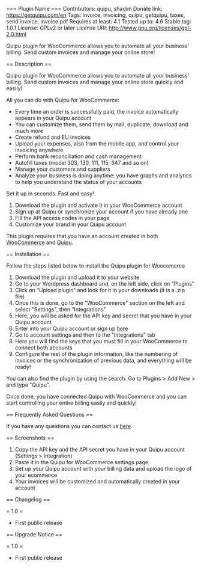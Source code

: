 === Plugin Name ===
Contributors: quipu, shadim
Donate link: https://getquipu.com/en
Tags: invoice, invoicing, quipu, getquipu, taxes, send invoice, invoice pdf
Requires at least: 4.1
Tested up to: 4.6
Stable tag: 1.0.1
License: GPLv2 or later
License URI: http://www.gnu.org/licenses/gpl-2.0.html

Quipu plugin for WooCommerce allows you to automate all your business' billing. Send custom invoices and manage your online store!

== Description ==

Quipu plugin for WooCommerce allows you to automate all your business’ billing. Send custom invoices and manage your online store quickly and easily!

All you can do with Quipu for WooCommerce:

* Every time an order is successfully paid, the invoice automatically appears in your Quipu account
* You can customize them, send them by mail, duplicate, download and much more
* Create refund and EU invoices
* Upload your expenses, also from the mobile app, and control your invoicing anywhere
* Perform bank reconciliation and cash management
* Autofill taxes (model 303, 130, 111, 115, 347 and so on)
* Manage your customers and suppliers
* Analyze your business is doing anytime: you have graphs and analytics to help you understand the status of your accounts

Set it up in seconds. Fast and easy!

1. Download the plugin and activate it in your WooCommerce account
2. Sign up at Quipu or synchronize your account if you have already one
3. Fill the API access codes in your page
4. Customize your brand in your Quipu account

This plugin requires that you have an account created in both [WooCommerce](https://www.woothemes.com/woocommerce/) and [Quipu](https://getquipu.com/en).

== Installation ==

Follow the steps listed below to install the Quipu plugin for Woocomerce

1. Download the plugin and upload it to your website
2. Go to your Wordpress dashboard and, on the left side, click on “Plugins”
3. Click on “Upload plugin” and look for it in your downloads (it is a .zip file)
4. Once this is done, go to the "WooCommerce" section on the left and select "Settings", then “Integrations”
5. Here, you will be asked for the API key and secret that you have in your Quipu account
6. Enter into your Quipu account or sign up [here](https://getquipu.com/en/freelances/signup)
7. Go to account settings and then to the "Integrations" tab
8. Here you will find the keys that you must fill in your WooCommerce to connect both accounts
9. Configure the rest of the plugin information, like the numbering of invoices or the synchronization of previous data, and everything will be ready!

You can also find the plugin by using the search. Go to Plugins > Add New > and type "Quipu".

Once done, you have connected Quipu with WooCommerce and you can start controlling your entire billing easily and quickly!

== Frequently Asked Questions ==

If you have any questions you can contact us [here](https://getquipu.com/en/contact).

== Screenshots ==

1. Copy the API key and the API secret you have in your Quipu account (Settings > Integration)
2. Paste it in the Quipu for WooCommerce settings page
3. Set up your Quipu account with your billing data and upload the logo of your ecommerce
4. Your invoices will be customized and automatically created in your account

== Changelog ==

= 1.0 =
* First public release

== Upgrade Notice ==

= 1.0 =
* First public release
